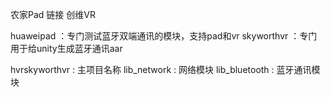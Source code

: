 农家Pad 链接 创维VR

huaweipad ：专门测试蓝牙双端通讯的模块，支持pad和vr
skyworthvr ：专门用于给unity生成蓝牙通讯aar

hvrskyworthvr : 主项目名称
lib_network : 网络模块
lib_bluetooth : 蓝牙通讯模块